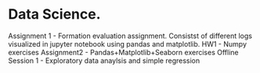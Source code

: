 # Data Science. 

Assignment 1 - Formation evaluation assignment. Consistst of different logs visualized in jupyter notebook using pandas and matplotlib.
HW1 - Numpy exercises
Assignment2 - Pandas+Matplotlib+Seaborn exercises
Offline Session 1 - Exploratory data anaylsis and simple regression
